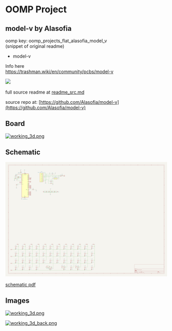 # OOMP Project  
## model-v  by Alasofia  
  
oomp key: oomp_projects_flat_alasofia_model_v  
(snippet of original readme)  
  
- model-v  
  
Info here  
https://trashman.wiki/en/community/pcbs/model-v  
  
![](https://trashman.wiki/photos/model-v/model_v-r1_back.jpg)  
  
  full source readme at [readme_src.md](readme_src.md)  
  
source repo at: [https://github.com/Alasofia/model-v](https://github.com/Alasofia/model-v)  
## Board  
  
[![working_3d.png](working_3d_600.png)](working_3d.png)  
## Schematic  
  
[![working_schematic.png](working_schematic_600.png)](working_schematic.png)  
  
[schematic pdf](working_schematic.pdf)  
## Images  
  
[![working_3d.png](working_3d_140.png)](working_3d.png)  
  
[![working_3d_back.png](working_3d_back_140.png)](working_3d_back.png)  
